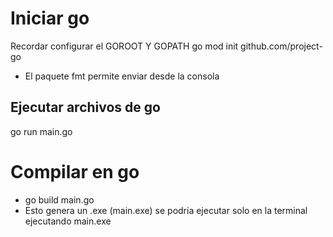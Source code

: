#  Iniciar go


Recordar configurar el GOROOT Y GOPATH 
go mod init github.com/project-go

- El paquete fmt permite enviar desde la consola

## Ejecutar archivos de go

go run main.go


# Compilar en go

- go build main.go
- Esto genera un .exe (main.exe) se podria ejecutar solo en la terminal ejecutando main.exe

